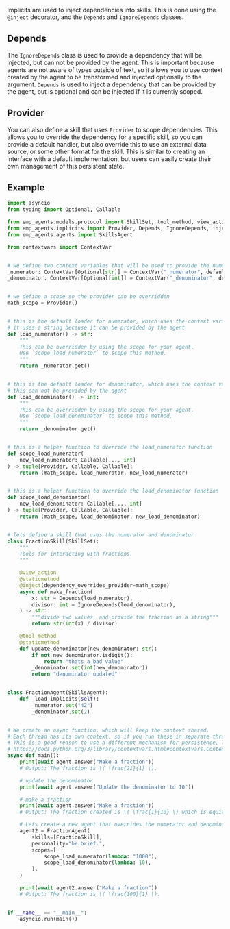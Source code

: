 Implicits are used to inject dependencies into skills.  This is done using the `@inject` decorator, and the `Depends` and `IgnoreDepends` classes.

## Depends

The `IgnoreDepends` class is used to provide a dependency that will be injected, but can not be provided by the agent.  This is important because agents are not aware of types outside of text, so it allows you to use context created by the agent to be transformed and injected optionally to the argument.  `Depends` is used to inject a dependency that can be provided by the agent,
but is optional and can be injected if it is currently scoped.

## Provider

You can also define a skill that uses `Provider` to scope dependencies.  This allows you to override the dependency for a specific skill, so you can provide a default handler, but also override this to use an external data source, or some other format for the skill.  This is similar to creating an interface with a default implementation, but users can easily create their own management of this persistent state.


## Example

```python
import asyncio
from typing import Optional, Callable

from emp_agents.models.protocol import SkillSet, tool_method, view_action
from emp_agents.implicits import Provider, Depends, IgnoreDepends, inject
from emp_agents.agents import SkillsAgent

from contextvars import ContextVar


# we define two context variables that will be used to provide the numerator and denominator
_numerator: ContextVar[Optional[str]] = ContextVar("_numerator", default=None)
_denominator: ContextVar[Optional[int]] = ContextVar("_denominator", default=None)


# we define a scope so the provider can be overridden
math_scope = Provider()


# this is the default loader for numerator, which uses the context variable
# it uses a string because it can be provided by the agent
def load_numerator() -> str:
    """
    This can be overridden by using the scope for your agent.
    Use `scope_load_numerator` to scope this method.
    """
    return _numerator.get()


# this is the default loader for denominator, which uses the context variable and provides an integer
# this can not be provided by the agent
def load_denominator() -> int:
    """
    This can be overridden by using the scope for your agent.
    Use `scope_load_denominator` to scope this method.
    """
    return _denominator.get()


# this is a helper function to override the load_numerator function
def scope_load_numerator(
    new_load_numerator: Callable[..., int]
) -> tuple[Provider, Callable, Callable]:
    return (math_scope, load_numerator, new_load_numerator)


# this is a helper function to override the load_denominator function
def scope_load_denominator(
    new_load_denominator: Callable[..., int]
) -> tuple[Provider, Callable, Callable]:
    return (math_scope, load_denominator, new_load_denominator)


# lets define a skill that uses the numerator and denominator
class FractionSkill(SkillSet):
    """
    Tools for interacting with fractions.
    """

    @view_action
    @staticmethod
    @inject(dependency_overrides_provider=math_scope)
    async def make_fraction(
        x: str = Depends(load_numerator),
        divisor: int = IgnoreDepends(load_denominator),
    ) -> str:
        """divide two values, and provide the fraction as a string"""
        return str(int(x) / divisor)

    @tool_method
    @staticmethod
    def update_denominator(new_denominator: str):
        if not new_denominator.isdigit():
            return "thats a bad value"
        _denominator.set(int(new_denominator))
        return "denominator updated"


class FractionAgent(SkillsAgent):
    def _load_implicits(self):
        _numerator.set("42")
        _denominator.set(2)


# We create an async function, which will keep the context shared.
# Each thread has its own context, so if you run these in separate threads, the context will not be shared
# This is a good reason to use a different mechanism for persistence, like a database as a scoped override.
# https://docs.python.org/3/library/contextvars.html#contextvars.Context
async def main():
    print(await agent.answer("Make a fraction"))
    # Output: The fraction is \( \frac{21}{1} \).

    # update the denominator
    print(await agent.answer("Update the denominator to 10"))

    # make a fraction
    print(await agent.answer("Make a fraction"))
    # Output: The fraction created is \( \frac{1}{10} \) which is equivalent to 0.1. If you need a different numerator, let me know!

    # Lets create a new agent that overrides the numerator and denominator functions
    agent2 = FractionAgent(
        skills=[FractionSkill],
        personality="be brief.",
        scopes=[
            scope_load_numerator(lambda: "1000"),
            scope_load_denominator(lambda: 10),
        ],
    )

    print(await agent2.answer("Make a fraction"))
    # Output: The fraction is \( \frac{100}{1} \).


if __name__ == "__main__":
    asyncio.run(main())
